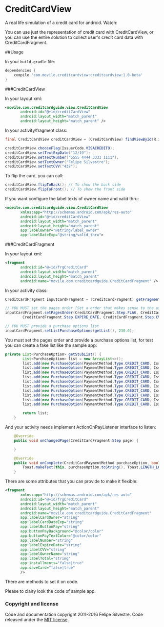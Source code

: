 # CreditCardView
A real life simulation of a credit card for android.
Watch: 

You can use just the representation of credit card with CreditCardView, or you can use the entire solution to collect user's credit card data with CreditCardFragment.

##Usage

In your ``build.gradle`` file:

```groovy
dependencies {
    compile 'com.movile.creditcardview:creditcardview:1.0-beta'
}
```

###CreditCardView

In your layout xml:

```xml
<movile.com.creditcardguide.view.CreditCardView
       android:id="@+id/creditCardView"
       android:layout_width="match_parent"
       android:layout_height="match_parent" />
```

In your activity/fragment class:

```java
final CreditCardView creditCardView = (CreditCardView) findViewById(R.id.creditCardView);

creditCardView.chooseFlag(IssuerCode.VISACREDITO);
creditCardView.setTextExpDate("12/19");
creditCardView.setTextNumber("5555 4444 3333 1111");
creditCardView.setTextOwner("Felipe Silvestre");
creditCardView.setTextCVV("432");
```

To flip the card, you can call:

```java
creditCardView.flipToBack(); // To show the back side
creditCardView.flipToFront(); // To show the front side
```

If you want configure the label texts of owner name and valid thru:

```xml
<movile.com.creditcardguide.view.CreditCardView
       xmlns:app="http://schemas.android.com/apk/res-auto"
       android:id="@+id/creditCardView"
       android:layout_width="match_parent"
       android:layout_height="match_parent"
       app:labelOwner="@string/label_owner"
       app:labelDateExp="@string/valid_thru">
```

###CreditCardFragment

In your layout xml:

```xml
<fragment
       android:id="@+id/frgCreditCard"
       android:layout_width="match_parent"
       android:layout_height="match_parent"
       android:name="movile.com.creditcardguide.CreditCardFragment" />
```

In your activity class:

```java
CreditCardFragment inputCardFragment = (CreditCardFragment) getFragmentManager().findFragmentById(R.id.frgCreditCard);

// YOU MUST set the pages order (Set a order that makes sense to the user)
inputCardFragment.setPagesOrder(CreditCardFragment.Step.FLAG, CreditCardFragment.Step.NUMBER,
        CreditCardFragment.Step.EXPIRE_DATE, CreditCardFragment.Step.CVV, CreditCardFragment.Step.NAME);

// YOU MUST provide a purchase options list
inputCardFragment.setListPurchaseOptions(getList(), 230.0);
```

You must set the pages order and provide a purchase options list, for test you can create a fake list like the sample app:

```java
private List<PurchaseOption> getStubList() {
        List<PurchaseOption> list = new ArrayList<>();
        list.add(new PurchaseOption(PaymentMethod.Type.CREDIT_CARD, IssuerCode.MASTERCARD, 6));
        list.add(new PurchaseOption(PaymentMethod.Type.CREDIT_CARD, IssuerCode.VISACREDITO, 6));
        list.add(new PurchaseOption(PaymentMethod.Type.CREDIT_CARD, IssuerCode.AMEX, 6));
        list.add(new PurchaseOption(PaymentMethod.Type.CREDIT_CARD, IssuerCode.PAYPAL, 6));
        list.add(new PurchaseOption(PaymentMethod.Type.CREDIT_CARD, IssuerCode.DINERS, 6));
        list.add(new PurchaseOption(PaymentMethod.Type.CREDIT_CARD, IssuerCode.NUBANK, 6));
        list.add(new PurchaseOption(PaymentMethod.Type.CREDIT_CARD, IssuerCode.AURA, 6));
        list.add(new PurchaseOption(PaymentMethod.Type.CREDIT_CARD, IssuerCode.ELO, 6));
        list.add(new PurchaseOption(PaymentMethod.Type.CREDIT_CARD, IssuerCode.HIPERCARD, 6));
        list.add(new PurchaseOption(PaymentMethod.Type.CREDIT_CARD, IssuerCode.OTHER, 6));

        return list;
    }
```

And your activity needs implement ActionOnPayListener interface to listen:

```java
    @Override
    public void onChangedPage(CreditCardFragment.Step page) {

    }

    @Override
    public void onComplete(CreditCardPaymentMethod purchaseOption, boolean saveCard) {
        Toast.makeText(this, purchaseOption.toString(), Toast.LENGTH_LONG).show();
    }
```

There are some attributes that you can provide to make it flexible:

```xml
<fragment
       xmlns:app="http://schemas.android.com/apk/res-auto"
       android:id="@+id/frgCreditCard"
       android:layout_width="match_parent"
       android:layout_height="match_parent"
       android:name="movile.com.creditcardguide.CreditCardFragment"
       app:labelCardOwner="string"
       app:labelCardDateExp="string"
       app:labelButtonPay="string"
       app:buttonPayBackground="@color/color"
       app:buttonPayTextColor="@color/color"
       app:labelNumber="string"
       app:labelExpireDate="string"
       app:labelCVV="string"
       app:labelOwnerName="string"
       app:labelTotal="string"
       app:installments="false|true"
       app:saveCard="false|true"
       />
```

There are methods to set it on code.

Please to clairy look the code of sample app.

### Copyright and license

Code and documentation copyright 2011-2016 Felipe Silvestre.
Code released under the [MIT license]().

